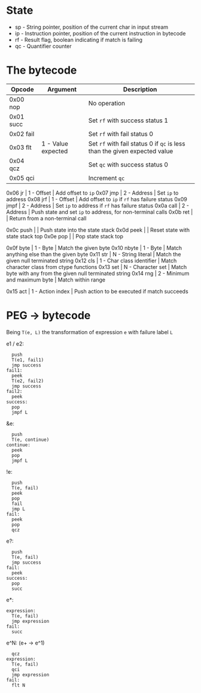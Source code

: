 State
=====
- sp - String pointer, position of the current char in input stream
- ip - Instruction pointer, position of the current instruction in bytecode
- rf - Result flag, boolean indicating if match is failing
- qc - Quantifier counter

	
The bytecode
============
Opcode    | Argument | Description
----------|----------|------------
0x00 nop  |          | No operation
0x01 succ |          | Set `rf` with success status 1
0x02 fail |          | Set `rf` with fail status 0
0x03 flt  | 1 - Value expected | Set `rf` with fail status 0 if `qc` is less than the given expected value
0x04 qcz  |          | Set `qc` with success status 0
0x05 qci  |          | Increment `qc`

0x06 jr   | 1 - Offset  | Add offset to `ip`
0x07 jmp  | 2 - Address | Set `ip` to address
0x08 jrf  | 1 - Offset  | Add offset to `ip` if `rf` has failure status
0x09 jmpf | 2 - Address | Set `ip` to address if `rf` has failure status
0x0a call | 2 - Address | Push state and set `ip` to address, for non-terminal calls
0x0b ret  |          | Return from a non-terminal call

0x0c push |          | Push state into the state stack
0x0d peek |          | Reset state with state stack top
0x0e pop  |          | Pop state stack top

0x0f byte  | 1 - Byte | Match the given byte
0x10 nbyte | 1 - Byte | Match anything else than the given byte
0x11 str   | N - String literal | Match the given null terminated string
0x12 cls   | 1 - Char class identifier | Match character class from ctype functions
0x13 set   | N - Character set | Match byte with any from the given null terminated string
0x14 rng   | 2 - Minimum and maximum byte | Match within range

0x15 act  | 1 - Action index | Push action to be executed if match succeeds


PEG -> bytecode
===============
Being `T(e, L)` the transformation of expression `e` with failure label `L`

e1 / e2:
```
  push
  T(e1, fail1)
  jmp success
fail1:
  peek
  T(e2, fail2)
  jmp success
fail2:
  peek
success:
  pop
  jmpf L
```

&e:
```
  push
  T(e, continue)
continue:
  peek
  pop
  jmpf L
```

!e:
```
  push
  T(e, fail)
  peek
  pop
  fail
  jmp L
fail:
  peek
  pop
  qcz
```

e?:
```
  push
  T(e, fail)
  jmp success
fail:
  peek
success:
  pop
  succ
```

e*:
```
expression:
  T(e, fail)
  jmp expression
fail:
  succ
```

e^N: (e+ -> e^1)
```
  qcz
expression:
  T(e, fail)
  qci
  jmp expression
fail:
  flt N
```
